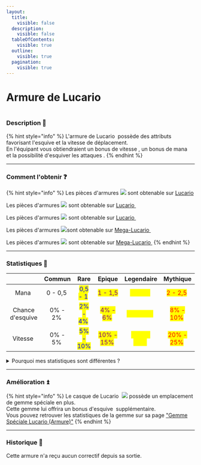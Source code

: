 ```yaml
---
layout:
  title:
    visible: false
  description:
    visible: false
  tableOfContents:
    visible: true
  outline:
    visible: true
  pagination:
    visible: true
---
```


# Armure de Lucario

<img src="../../.gitbook/assets/file.excalidraw (31).svg" alt="" class="gitbook-drawing">

### Description 📃&#x20;

{% hint style="info" %}
L'armure de Lucario <img src="../../.gitbook/assets/megalucario_armor (3).png" alt="" data-size="line"> possède des attributs favorisant l'esquive et la vitesse de déplacement. \
En l'équipant vous obtiendraient un bonus de vitesse <img src="../../.gitbook/assets/movement_speed (1).png" alt="" data-size="line">, un bonus de mana <img src="../../.gitbook/assets/mana (11).png" alt="" data-size="line"> et la possibilité d'esquiver les attaques <img src="../../.gitbook/assets/dodge (2).png" alt="" data-size="line">.
{% endhint %}

***

### Comment l'obtenir ❓

{% hint style="info" %}
Les pièces d'armures ![](<../../.gitbook/assets/image (229).png>) sont obtenable sur [Lucario ](../../pokemon/pokedex/lucario/)<img src="../../.gitbook/assets/lucario (5).png" alt="" data-size="line">

Les pièces d'armures  ![](<../../.gitbook/assets/image (230).png>) sont obtenable sur [Lucario ](../../pokemon/pokedex/lucario/)<img src="../../.gitbook/assets/lucario (5).png" alt="" data-size="line">

Les pièces d'armures  ![](<../../.gitbook/assets/image (231).png>) sont obtenable sur [Lucario ](../../pokemon/pokedex/lucario/)<img src="../../.gitbook/assets/lucario (5).png" alt="" data-size="line">

Les pièces d'armures   ![](<../../.gitbook/assets/image (232).png>)sont obtenable sur [Mega-Lucario <img src="../../.gitbook/assets/lucariomega (4).png" alt="" data-size="line">](../../pokemon/pokedex/lucario/a.md)

Les pièces d'armures  ![](<../../.gitbook/assets/image (233).png>) sont obtenable sur  [Mega-Lucario <img src="../../.gitbook/assets/lucariomega (4).png" alt="" data-size="line">](../../pokemon/pokedex/lucario/a.md)
{% endhint %}

***

### Statistiques 💠

<table data-full-width="true"><thead><tr><th align="center"></th><th align="center">Commun</th><th align="center">Rare</th><th align="center">Epique</th><th align="center">Legendaire</th><th align="center">Mythique</th></tr></thead><tbody><tr><td align="center">Mana <img src="../../.gitbook/assets/mana (5).png" alt="" data-size="line"></td><td align="center">0 - 0,5 <img src="../../.gitbook/assets/mana (6).png" alt=""></td><td align="center"><mark style="color:blue;">0,5 - 1</mark> <img src="../../.gitbook/assets/mana (7).png" alt=""></td><td align="center"><mark style="color:purple;">1 - 1,5</mark> <img src="../../.gitbook/assets/mana (8).png" alt=""></td><td align="center"><mark style="color:yellow;">1,5 - 2</mark> <img src="../../.gitbook/assets/mana (9).png" alt=""></td><td align="center"><mark style="color:red;">2 - 2,5</mark> <img src="../../.gitbook/assets/mana (10).png" alt=""></td></tr><tr><td align="center">Chance d'esquive <img src="../../.gitbook/assets/dodge (3).png" alt="" data-size="line"></td><td align="center">0% - 2% <img src="../../.gitbook/assets/dodge (4).png" alt=""></td><td align="center"><mark style="color:blue;">2% - 4%</mark> <img src="../../.gitbook/assets/dodge (5).png" alt=""></td><td align="center"><mark style="color:purple;">4% - 6%</mark> <img src="../../.gitbook/assets/dodge (6).png" alt=""></td><td align="center"><mark style="color:yellow;">6% - 8%</mark> <img src="../../.gitbook/assets/dodge (7).png" alt=""></td><td align="center"><mark style="color:red;">8% - 10%</mark> <img src="../../.gitbook/assets/dodge (8).png" alt=""></td></tr><tr><td align="center">Vitesse <img src="../../.gitbook/assets/movement_speed (2).png" alt="" data-size="line"></td><td align="center">0% - 5% <img src="../../.gitbook/assets/movement_speed (3).png" alt=""></td><td align="center"><mark style="color:blue;">5% - 10%</mark> <img src="../../.gitbook/assets/movement_speed (4).png" alt=""></td><td align="center"><mark style="color:purple;">10% - 15%</mark> <img src="../../.gitbook/assets/movement_speed (5).png" alt=""></td><td align="center"><mark style="color:yellow;">15% - 20%</mark> <img src="../../.gitbook/assets/movement_speed (6).png" alt=""></td><td align="center"><mark style="color:red;">20% - 25%</mark> <img src="../../.gitbook/assets/movement_speed (7).png" alt=""></td></tr></tbody></table>

<details>

<summary>Pourquoi mes statistiques sont différentes ?</summary>

_Chaque pièce d'équipement est différente !_\
\
Au moment où l'item est drop, ses stats sont choisies aléatoirement entre un minimum et un maximum. \
\
Les min / max sont recensés dans le tableau ci-dessus.\
\
La rareté de l'équipement influence les mininas et les maximas.&#x20;

</details>

***

### Amélioration ⏫

{% hint style="info" %}
Le casque de Lucario <img src="../../.gitbook/assets/megalucario_helmet (3).png" alt="" data-size="line"> ![](<../../.gitbook/assets/image (233).png>) possède un emplacement de gemme spéciale en plus. \
Cette gemme lui offrira un bonus d'esquive <img src="../../.gitbook/assets/dodge (5).png" alt="" data-size="line"> supplémentaire.\
Vous pouvez retrouver les statistiques de la gemme sur sa page ["Gemme Spéciale Lucario (Armure)"](../gemmes/gemme-speciale-de-lucario.md#gemme-speciale-darmure)
{% endhint %}

***

### Historique 📖

Cette armure n'a reçu aucun correctif depuis sa sortie.
